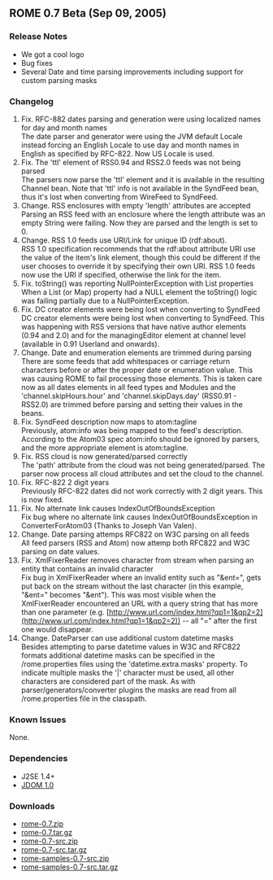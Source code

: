 ## ROME 0.7 Beta (Sep 09, 2005)

### Release Notes

-   We got a cool logo
-   Bug fixes
-   Several Date and time parsing improvements including support for
    custom parsing masks

### Changelog

1.  Fix. RFC-882 dates parsing and generation were using localized names
    for day and month names\
    The date parser and generator were using the JVM default Locale
    instead forcing an English Locale to use day and month names in
    English as specified by RFC-822. Now US Locale is used.
2.  Fix. The \'ttl\' element of RSS0.94 and RSS2.0 feeds was not being
    parsed\
    The parsers now parse the \'ttl\' element and it is available in the
    resulting Channel bean. Note that \'ttl\' info is not available in
    the SyndFeed bean, thus it\'s lost when converting from WireFeed to
    SyndFeed.
3.  Change. RSS enclosures with empty \'length\' attributes are
    accepted\
    Parsing an RSS feed with an enclosure where the length attribute was
    an empty String were failing. Now they are parsed and the length is
    set to 0.
4.  Change. RSS 1.0 feeds use URI/Link for unique ID (rdf:about).\
    RSS 1.0 specification recommends that the rdf:about attribute URI
    use the value of the item\'s link element, though this could be
    different if the user chooses to override it by specifying their own
    URI. RSS 1.0 feeds now use the URI if specified, otherwise the link
    for the item.
5.  Fix. toString() was reporting NullPointerException with List
    properties\
    When a List (or Map) property had a NULL element the toString()
    logic was failing partially due to a NullPointerException.
6.  Fix. DC creator elements were being lost when converting to
    SyndFeed\
    DC creator elements were being lost when converting to SyndFeed.
    This was happening with RSS versions that have native author
    elements (0.94 and 2.0) and for the managingEditor element at
    channel level (available in 0.91 Userland and onwards).
7.  Change. Date and enumeration elements are trimmed during parsing\
    There are some feeds that add whitespaces or carriage return
    characters before or after the proper date or enumeration value.
    This was causing ROME to fail processing those elements. This is
    taken care now as all dates elements in all feed types and Modules
    and the \'channel.skipHours.hour\' and \'channel.skipDays.day\'
    (RSS0.91 - RSS2.0) are trimmed before parsing and setting their
    values in the beans.
8.  Fix. SyndFeed description now maps to atom:tagline\
    Previously, atom:info was being mapped to the feed\'s description.
    According to the Atom03 spec atom:info should be ignored by parsers,
    and the more appropriate element is atom:tagline.
9.  Fix. RSS cloud is now generated/parsed correctly\
    The \'path\' attribute from the cloud was not being
    generated/parsed. The parser now process all cloud attributes and
    set the cloud to the channel.
10. Fix. RFC-822 2 digit years\
    Previously RFC-822 dates did not work correctly with 2 digit years.
    This is now fixed.
11. Fix. No alternate link causes IndexOutOfBoundsException\
    Fix bug where no alternate link causes IndexOutOfBoundsException in
    ConverterForAtom03 (Thanks to Joseph Van Valen).
12. Change. Date parsing attemps RFC822 on W3C parsing on all feeds\
    All feed parsers (RSS and Atom) now attemp both RFC822 and W3C
    parsing on date values.
13. Fix. XmlFixerReader removes character from stream when parsing an
    entity that contains an invalid character\
    Fix bug in XmlFixerReader where an invalid entity such as \"&ent=\",
    gets put back on the stream without the last character (in this
    example, \"&ent=\" becomes \"&ent\"). This was most visible when the
    XmlFixerReader encountered an URL with a query string that has more
    than one parameter (e.g.
    [http://www.url.com/index.html?qp1=1&qp2=2](http://www.url.com/index.html?qp1=1&qp2=2))
    \-- all \"=\" after the first one would disappear.
14. Change. DateParser can use additional custom datetime masks\
    Besides attempting to parse datetime values in W3C and RFC822
    formats additional datetime masks can be specified in the
    /rome.properties files using the \'datetime.extra.masks\' property.
    To indicate multiple masks the \'\|\' character must be used, all
    other characters are considered part of the mask. As with
    parser/generators/converter plugins the masks are read from all
    /rome.properties file in the classpath.

### Known Issues

None.

### Dependencies

-   J2SE 1.4+
-   [JDOM 1.0](http://www.jdom.org/)

### Downloads

-   [rome-0.7.zip](rome-0.7.zip)
-   [rome-0.7.tar.gz](rome-0.7.tar.gz)
-   [rome-0.7-src.zip](rome-0.7-src.zip)
-   [rome-0.7-src.tar.gz](rome-0.7-src.tar.gz)
-   [rome-samples-0.7-src.zip](rome-samples-0.7-src.zip)
-   [rome-samples-0.7-src.tar.gz](rome-samples-0.7-src.tar.gz)
